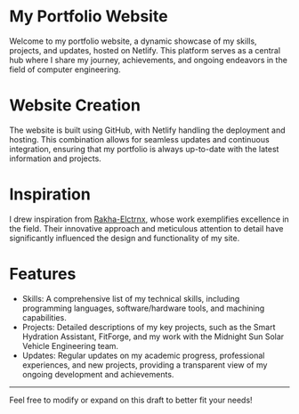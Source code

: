 # My Portfolio Website

Welcome to my portfolio website, a dynamic showcase of my skills, projects, and updates, hosted on Netlify. This platform serves as a central hub where I share my journey, achievements, and ongoing endeavors in the field of computer engineering.

# Website Creation

The website is built using GitHub, with Netlify handling the deployment and hosting. This combination allows for seamless updates and continuous integration, ensuring that my portfolio is always up-to-date with the latest information and projects.

# Inspiration

I drew inspiration from [Rakha-Elctrnx](https://github.com/rakha-elctrnx), whose work exemplifies excellence in the field. Their innovative approach and meticulous attention to detail have significantly influenced the design and functionality of my site.

# Features

- Skills: A comprehensive list of my technical skills, including programming languages, software/hardware tools, and machining capabilities.
- Projects: Detailed descriptions of my key projects, such as the Smart Hydration Assistant, FitForge, and my work with the Midnight Sun Solar Vehicle Engineering team.
- Updates: Regular updates on my academic progress, professional experiences, and new projects, providing a transparent view of my ongoing development and achievements.

---

Feel free to modify or expand on this draft to better fit your needs!
